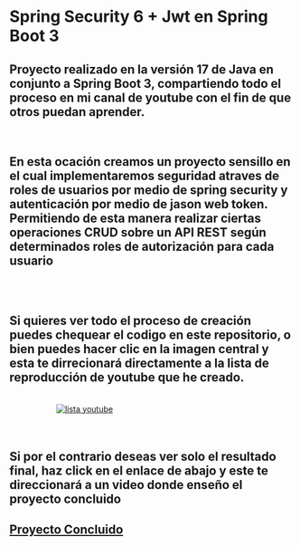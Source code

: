 # Spring Security 6 + Jwt en Spring Boot 3
<h2> Proyecto realizado en la versión 17 de Java en conjunto a Spring Boot 3, compartiendo todo el proceso en mi canal de youtube con el fin de que otros puedan aprender.
</h2> <br>
<h2> En esta ocación creamos un proyecto sensillo en el cual implementaremos seguridad atraves de roles de usuarios por medio de spring security y autenticación por medio  
de jason web token. Permitiendo de esta manera realizar ciertas operaciones CRUD sobre un API REST según determinados roles de autorización para cada usuario </h2> <br>  
<br>
<h2> Si quieres ver todo el proceso de creación puedes chequear el codigo en este repositorio, o bien puedes hacer clic en la imagen central  y esta te dirrecionará directamente a la lista de reproducción de youtube que he creado.</h2>
<br>  
&nbsp;&nbsp;&nbsp;&nbsp;&nbsp;&nbsp; &nbsp;&nbsp;&nbsp;&nbsp;&nbsp;&nbsp; &nbsp;&nbsp;&nbsp;&nbsp;&nbsp;&nbsp; 
<a href="https://www.youtube.com/playlist?list=PLQMlzO7aFsGZPkqT7__KRXtQN2PeQ777F" target="_blank" rel="noopener noreferrer"><img src="https://i.postimg.cc/FspqmNd8/Spring-Security-Jwt.jpg" alt="lista youtube"></a> </a> <br>  <br>  <br>  

<h2> Si por el contrario deseas ver solo el resultado final, haz click en el enlace de abajo y este te direccionará a un video donde enseño el proyecto concluido </h2>   

<h2> <a href='https://www.youtube.com/watch?v=FeQJAYtroOU&list=PLQMlzO7aFsGarw1QskceBWGY2qzL7ZRvf&index=12'/>Proyecto Concluido</a>

